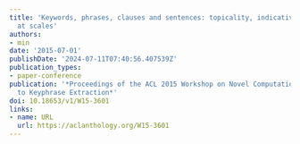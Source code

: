 ```yaml
---
title: 'Keywords, phrases, clauses and sentences: topicality, indicativeness and informativeness
  at scales'
authors:
- min
date: '2015-07-01'
publishDate: '2024-07-11T07:40:56.407539Z'
publication_types:
- paper-conference
publication: '*Proceedings of the ACL 2015 Workshop on Novel Computational Approaches
  to Keyphrase Extraction*'
doi: 10.18653/v1/W15-3601
links:
- name: URL
  url: https://aclanthology.org/W15-3601
---
```

